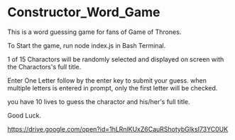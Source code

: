 # Constructor_Word_Game

This is a word guessing game for fans of Game of Thrones. 

To Start the game, run node index.js in Bash Terminal.

1 of 15 Charactors will be randomly selected and displayed on screen with the Charactors's full title. 

Enter One Letter follow by the enter key to submit your guess. when multiple letters is entered in prompt, only the first letter will be checked.

you have 10 lives to guess the charactor and his/her's full title. 

Good Luck.

https://drive.google.com/open?id=1hLRnlKUxZ6CauRShotybGIksI73YC0UK
